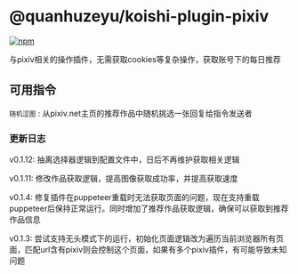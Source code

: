 # @quanhuzeyu/koishi-plugin-pixiv

[![npm](https://img.shields.io/npm/v/@quanhuzeyu/koishi-plugin-pixiv?style=flat-square)](https://www.npmjs.com/package/@quanhuzeyu/koishi-plugin-pixiv)

与pixiv相关的操作插件，无需获取cookies等复杂操作，获取账号下的每日推荐

## 可用指令

`随机涩图` : 从pixiv.net主页的推荐作品中随机挑选一张回复给指令发送者

### 更新日志

v0.1.12: 抽离选择器逻辑到配置文件中，日后不再维护获取相关逻辑

v0.1.11: 修改作品获取逻辑，提高图像获取成功率，并提高获取速度

v0.1.4: 修复插件在puppeteer重载时无法获取页面的问题，现在支持重载puppeteer后保持正常运行。同时增加了推荐作品获取逻辑，确保可以获取到推荐作品信息

v0.1.3: 尝试支持无头模式下的运行，初始化页面逻辑改为遍历当前浏览器所有页面，匹配url含有pixiv则会控制这个页面，如果有多个pixiv插件，有可能导致未知问题
